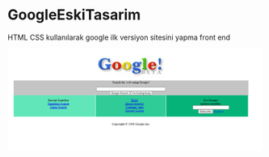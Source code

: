 # GoogleEskiTasarim

HTML CSS kullanılarak google ilk versiyon sitesini yapma front end

![](./ss/sayfa.png)
